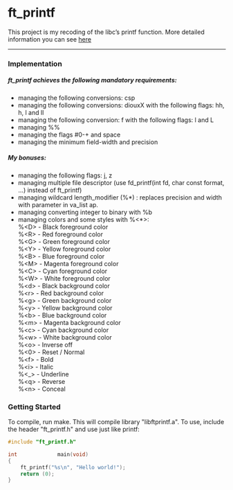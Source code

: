 # ft_printf
This project is my recoding of the libc’s printf function.
More detailed information you can see [here](https://github.com/DianaMukaliyeva/ft_printf/blob/master/ft_printf.en.pdf)
***
### Implementation
##### ft_printf achieves the following mandatory requirements:
* managing the following conversions: csp
* managing the following conversions: diouxX with the following flags: hh, h, l and ll
* managing the following conversion: f with the following flags: l and L
* managing %%
* managing the flags #0-+ and space
* managing the minimum field-width and precision
##### My bonuses:
* managing the following flags: j, z
* managing multiple file descriptor (use fd_printf(int fd, char const format, ...) instead of ft_printf)
* managing wildcard length_modifier (%*) : replaces precision and width with parameter in va_list ap.
* managing converting integer to binary with %b
* managing colors and some styles with %<*>:  
%\<D> - Black foreground color  
%\<R> - Red foreground color  
%\<G> - Green foreground color  
%\<Y> - Yellow foreground color  
%\<B> - Blue foreground color  
%\<M> - Magenta foreground color  
%\<C> - Cyan foreground color  
%\<W> - White foreground color  
%\<d> - Black background color  
%\<r> - Red background color  
%\<g> - Green background color  
%\<y> - Yellow background color  
%\<b> - Blue background color  
%\<m> - Magenta background color  
%\<c> - Cyan background color  
%\<w> - White background color  
%\<o> - Inverse off  
%\<0> - Reset / Normal  
%\<f> - Bold  
%\<i> - Italic  
%\<_> - Underline  
%\<q> - Reverse  
%\<n> - Conceal  

### Getting Started
To compile, run make. This will compile library "libftprintf.a". To use, include the header "ft_printf.h" and use just like printf:
```c
#include "ft_printf.h"

int				main(void)
{
	ft_printf("%s\n", "Hello world!");
	return (0);
}
```
